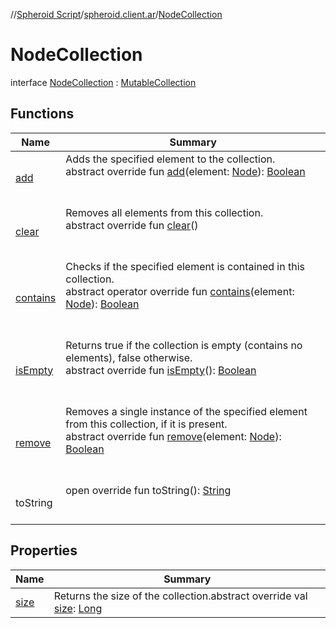 //[Spheroid Script](../../index.md)/[spheroid.client.ar](../index.md)/[NodeCollection](index.md)



# NodeCollection  
 interface [NodeCollection](index.md) : [MutableCollection](../../spheroid.collections/-mutable-collection/index.md)   


## Functions  
  
|  Name|  Summary| 
|---|---|
| [add]()| Adds the specified element to the collection.  <br>abstract override fun [add]()(element: [Node](../-node/index.md)): [Boolean](../../spheroid/-boolean/index.md)  <br><br><br>
| [clear](../../spheroid.collections/-mutable-collection/clear.md)| Removes all elements from this collection.  <br>abstract override fun [clear](../../spheroid.collections/-mutable-collection/clear.md)()  <br><br><br>
| [contains]()| Checks if the specified element is contained in this collection.  <br>abstract operator override fun [contains]()(element: [Node](../-node/index.md)): [Boolean](../../spheroid/-boolean/index.md)  <br><br><br>
| [isEmpty](../../spheroid.collections/-collection/is-empty.md)| Returns true if the collection is empty (contains no elements), false otherwise.  <br>abstract override fun [isEmpty](../../spheroid.collections/-collection/is-empty.md)(): [Boolean](../../spheroid/-boolean/index.md)  <br><br><br>
| [remove]()| Removes a single instance of the specified element from this collection, if it is present.  <br>abstract override fun [remove]()(element: [Node](../-node/index.md)): [Boolean](../../spheroid/-boolean/index.md)  <br><br><br>
| toString| open override fun toString(): [String](../../spheroid/-string/index.md)  <br><br><br>


## Properties  
  
|  Name|  Summary| 
|---|---|
| [size](index.md#spheroid.client.ar/NodeCollection/size/#/PointingToDeclaration/)|  Returns the size of the collection.abstract override val [size](index.md#spheroid.client.ar/NodeCollection/size/#/PointingToDeclaration/): [Long](../../spheroid/-long/index.md)   <br>

